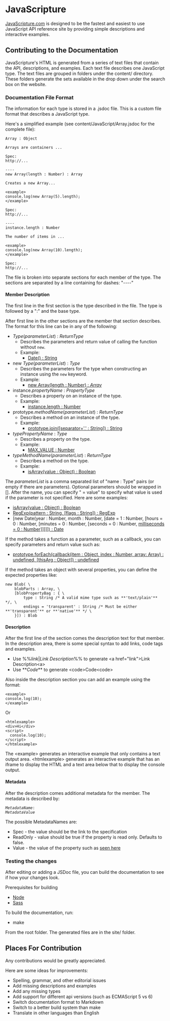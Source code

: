 JavaScripture
=============
[JavaScripture.com](http://www.javascripture.com) is designed to be
the fastest and easiest to use JavaScript API reference site by
providing simple descriptions and interactive examples.

Contributing to the Documentation
---------------------------------
JavaScripture's HTML is generated from a series of text files that
contain the API, descriptions, and examples. Each text file describes
one JavaScript type.  The text files are grouped in folders under the
content/ directory. These folders generate the sets available in the
drop down under the search box on the website.

### Documentation File Format
The information for each type is stored in a .jsdoc file.  This is a
custom file format that describes a JavaScript type.

Here's a simplified example (see content/JavaScript/Array.jsdoc for the complete file):

    Array : Object

    Arrays are containers ...
    
    Spec:
    http://...

    ----
    new Array(length : Number) : Array
    
    Creates a new Array...
    
    <example>
    console.log(new Array(5).length);
    </example>
    
    Spec: 
    http://...
    
    ----
    instance.length : Number
    
    The number of items in ...
    
    <example>
    console.log(new Array(10).length);
    </example>
    
    Spec:
    http://...
    

The file is broken into separate sections for each member of the type. 
The sections are separated by a line containing for dashes: "----"

#### Member Description

The first line in the first section is the type described in the file.
The type is followed by a ":" and the base type.

After first line in the other sections are the member that section describes.  The format for this line can be in any of the following:
* *Type*(*parameterList*) : *ReturnType*
    * Describes the parameters and return value of calling the function without `new`. 
    * Example: 
        * [Date() : String](http://www.javascripture.com/Date#Date)
* new *Type*(*parameterList*) : *Type*
    * Describes the parameters for the type when constructing an instance using the `new` keyword.
    * Example:
        * [new Array(length : Number) : *Array*](http://www.javascripture.com/Array#new_Array_Number)
* instance.*propertyName* : *PropertyType*
    * Describes a property on an instance of the type.
    * Example:
        * [instance.length : Number](http://www.javascripture.com/Array#length)
* prototype.*methodName*(*parameterList*) : *ReturnType*
    * Describes a method on an instance of the type.
    * Example:
        * [prototype.join(\[separator=',' : String\]) : String](http://www.javascripture.com/Array#join)
* *typePropertyName* : *Type*
    * Describes a property on the type.
    * Example:
        * [MAX_VALUE : Number](http://www.javascripture.com/Number#MAX_VALUE)
* *typeMethodName*(*parameterList*) : *ReturnType*
    * Describes a method on the type.
    * Example:
        * [isArray(value : Object) : Boolean](http://www.javascripture.com/Array#isArray)

The *parameterList* is a comma separated list of "name : Type" pairs (or empty if there are parameters).  Optional parameters should be wrapped in []. After the name, you can specify " = value" to specify what value is used if the parameter is not specified.  Here are some examples:
* [isArray(value : Object) : Boolean](http://www.javascripture.com/Array#isArray)
* [RegExp(pattern : String, \[flags : String\]) : RegExp](http://www.javascripture.com/RegExp#RegExp_String_String)
* [new Date(year : Number, month : Number, \[date = 1 : Number, \[hours = 0 : Number, \[minutes = 0 : Number, \[seconds = 0 : Number, [milliseconds = 0 : Number\]\]\]\]\]) : Date](http://www.javascripture.com/Date#new_Date_Number_Number_Number_Number_Number_Number_Number)

If the method takes a function as a parameter, such as a callback, you can specify parameters and return value such as:
* [prototype.forEach(callback(item : Object, index : Number, array: Array) : undefined, \[thisArg : Object\]) : undefined](http://www.javascripture.com/Array#forEach)


If the method takes an object with several properties, you can define the expected properties like:

    new Blob( \ 
        blobParts : Array, \
        [blobPropertyBag : { \
            type : String /* A valid mime type such as **'text/plain'** */, \ 
            endings = 'transparent' : String /* Must be either **'transparent'** or **'native'** */ \ 
        }]) : Blob

#### Description
After the first line of the section comes the description text for that
member. In the description area, there is some special syntax to add
links, code tags and examples.

* Use %%*link*|*Link Description*%% to generate &lt;a href="link"&gt;Link Description&lt;a&gt;
* Use \*\**Code*\*\* to generate &lt;code&gt;Code&lt;code&gt;

Also inside the description section you can add an example using the format:

    <example>
    console.log(10);
    </example>

Or

    <htmlexample>
    <div>Hi</div>
    <script>
      console.log(10);
    </script>
    </htmlexample>

The &lt;example&gt; generates an interactive example that only contains
a text output area. &lt;htmlexample&gt; generates an interactive
example that has an iframe to display the HTML and a text area below
that to display the console output.

#### Metadata

After the description comes additional metadata for the member.  The metadata is described by:

<pre><code><em>MetadataName</em>:
<em>MetadataValue</em>
</code></pre>

The possible MetadataNames are:
* Spec - the value should be the link to the specification 
* ReadOnly - value should be true if the property is read only.  Defaults to false.
* Value - the value of the property such as [seen here](http://localhost:8080/XMLHttpRequest#DONE)


### Testing the changes

After editing or adding a JSDoc file, you can build the documentation
to see if how your changes look.

Prerequisites for building
* [Node](http://nodejs.org/download/)
* [Sass](http://sass-lang.com/install)

To build the documentation, run:

* make

From the root folder. The generated files are in the site/ folder.

Places For Contribution
-----------------------
Any contributions would be greatly appreciated.

Here are some ideas for improvements:
* Spelling, grammar, and other editorial issues
* Add missing descriptions and examples
* Add any missing types
* Add support for different api versions (such as ECMAScript 5 vs 6)
* Switch documentation format to Markdown
* Switch to a better build system than make
* Translate in other languages than English
